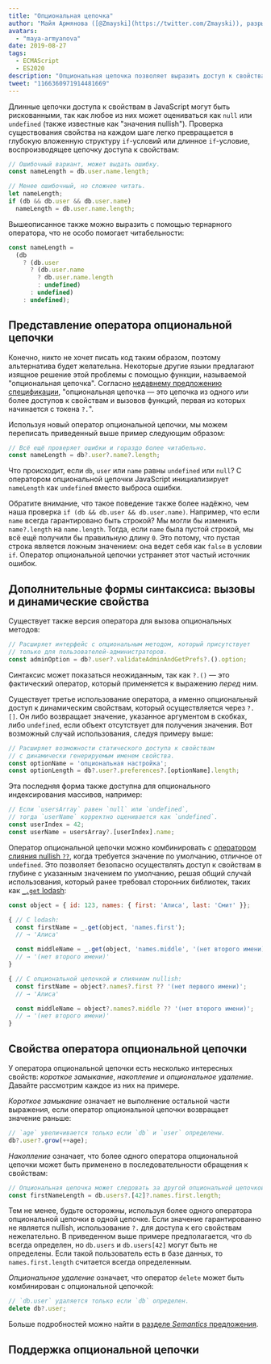 ```yaml
---
title: "Опциональная цепочка"
author: "Майя Армянова ([@Zmayski](https://twitter.com/Zmayski)), разрыватель опциональных цепочек"
avatars: 
  - "maya-armyanova"
date: 2019-08-27
tags: 
  - ECMAScript
  - ES2020
description: "Опциональная цепочка позволяет выразить доступ к свойствам с проверкой на null более читабельным и кратким образом."
tweet: "1166360971914481669"
---
```

Длинные цепочки доступа к свойствам в JavaScript могут быть рискованными, так как любое из них может оцениваться как `null` или `undefined` (также известные как "значения nullish"). Проверка существования свойства на каждом шаге легко превращается в глубокую вложенную структуру `if`-условий или длинное `if`-условие, воспроизводящее цепочку доступа к свойствам:

<!--truncate-->
```js
// Ошибочный вариант, может выдать ошибку.
const nameLength = db.user.name.length;

// Менее ошибочный, но сложнее читать.
let nameLength;
if (db && db.user && db.user.name)
  nameLength = db.user.name.length;
```

Вышеописанное также можно выразить с помощью тернарного оператора, что не особо помогает читабельности:

```js
const nameLength =
  (db
    ? (db.user
      ? (db.user.name
        ? db.user.name.length
        : undefined)
      : undefined)
    : undefined);
```

## Представление оператора опциональной цепочки

Конечно, никто не хочет писать код таким образом, поэтому альтернатива будет желательна. Некоторые другие языки предлагают изящное решение этой проблемы с помощью функции, называемой "опциональная цепочка". Согласно [недавнему предложению спецификации](https://github.com/tc39/proposal-optional-chaining), "опциональная цепочка — это цепочка из одного или более доступов к свойствам и вызовов функций, первая из которых начинается с токена `?.`".

Используя новый оператор опциональной цепочки, мы можем переписать приведенный выше пример следующим образом:

```js
// Всё ещё проверяет ошибки и гораздо более читабельно.
const nameLength = db?.user?.name?.length;
```

Что происходит, если `db`, `user` или `name` равны `undefined` или `null`? С оператором опциональной цепочки JavaScript инициализирует `nameLength` как `undefined` вместо выброса ошибки.

Обратите внимание, что такое поведение также более надёжно, чем наша проверка `if (db && db.user && db.user.name)`. Например, что если `name` всегда гарантировано быть строкой? Мы могли бы изменить `name?.length` на `name.length`. Тогда, если `name` была пустой строкой, мы всё ещё получили бы правильную длину `0`. Это потому, что пустая строка является ложным значением: она ведет себя как `false` в условии `if`. Оператор опциональной цепочки устраняет этот частый источник ошибок.

## Дополнительные формы синтаксиса: вызовы и динамические свойства

Существует также версия оператора для вызова опциональных методов:

```js
// Расширяет интерфейс с опциональным методом, который присутствует
// только для пользователей-администраторов.
const adminOption = db?.user?.validateAdminAndGetPrefs?.().option;
```

Синтаксис может показаться неожиданным, так как `?.()` — это фактический оператор, который применяется к выражению _перед_ ним.

Существует третье использование оператора, а именно опциональный доступ к динамическим свойствам, который осуществляется через `?.[]`. Он либо возвращает значение, указанное аргументом в скобках, либо `undefined`, если объект отсутствует для получения значения. Вот возможный случай использования, следуя примеру выше:

```js
// Расширяет возможности статического доступа к свойствам
// с динамически генерируемым именем свойства.
const optionName = 'опциональная настройка';
const optionLength = db?.user?.preferences?.[optionName].length;
```

Эта последняя форма также доступна для опционального индексирования массивов, например:

```js
// Если `usersArray` равен `null` или `undefined`,
// тогда `userName` корректно оценивается как `undefined`.
const userIndex = 42;
const userName = usersArray?.[userIndex].name;
```

Оператор опциональной цепочки можно комбинировать с [оператором слияния nullish `??`](/features/nullish-coalescing), когда требуется значение по умолчанию, отличное от `undefined`. Это позволяет безопасно осуществлять доступ к свойствам в глубине с указанным значением по умолчанию, решая общий случай использования, который ранее требовал сторонних библиотек, таких как [`_.get` lodash](https://lodash.dev/docs/4.17.15#get):

```js
const object = { id: 123, names: { first: 'Алиса', last: 'Смит' }};

{ // С lodash:
  const firstName = _.get(object, 'names.first');
  // → 'Алиса'

  const middleName = _.get(object, 'names.middle', '(нет второго имени)');
  // → '(нет второго имени)'
}

{ // С опциональной цепочкой и слиянием nullish:
  const firstName = object?.names?.first ?? '(нет первого имени)';
  // → 'Алиса'

  const middleName = object?.names?.middle ?? '(нет второго имени)';
  // → '(нет второго имени)'
}
```

## Свойства оператора опциональной цепочки

У оператора опциональной цепочки есть несколько интересных свойств: _короткое замыкание_, _накопление_ и _опциональное удаление_. Давайте рассмотрим каждое из них на примере.

_Короткое замыкание_ означает не выполнение остальной части выражения, если оператор опциональной цепочки возвращает значение раньше:

```js
// `age` увеличивается только если `db` и `user` определены.
db?.user?.grow(++age);
```

_Накопление_ означает, что более одного оператора опциональной цепочки может быть применено в последовательности обращения к свойствам:

```js
// Опциональная цепочка может следовать за другой опциональной цепочкой.
const firstNameLength = db.users?.[42]?.names.first.length;
```

Тем не менее, будьте осторожны, используя более одного оператора опциональной цепочки в одной цепочке. Если значение гарантированно не является nullish, использование `?.` для доступа к его свойствам нежелательно. В приведенном выше примере предполагается, что `db` всегда определен, но `db.users` и `db.users[42]` могут быть не определены. Если такой пользователь есть в базе данных, то `names.first.length` считается всегда определенным.

_Опциональное удаление_ означает, что оператор `delete` может быть комбинирован с опциональной цепочкой:

```js
// `db.user` удаляется только если `db` определен.
delete db?.user;
```

Больше подробностей можно найти в [разделе _Semantics_ предложения](https://github.com/tc39/proposal-optional-chaining#semantics).

## Поддержка опциональной цепочки

<feature-support chrome="80 https://bugs.chromium.org/p/v8/issues/detail?id=9553"
                 firefox="74 https://bugzilla.mozilla.org/show_bug.cgi?id=1566143"
                 safari="13.1 https://bugs.webkit.org/show_bug.cgi?id=200199"
                 nodejs="14 https://medium.com/@nodejs/node-js-version-14-available-now-8170d384567e"
                 babel="yes https://babeljs.io/docs/en/babel-plugin-proposal-optional-chaining"></feature-support>
